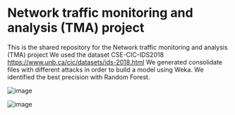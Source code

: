 # Network traffic monitoring and analysis (TMA) project
This is the shared repository for the Network traffic monitoring and analysis (TMA) project
We used the dataset CSE-CIC-IDS2018
https://www.unb.ca/cic/datasets/ids-2018.html
We generated consolidate files with different attacks in order to build a model using Weka.
We identified the best precision with Random Forest.

![image](https://user-images.githubusercontent.com/57611549/148313854-75312f25-919f-4eb0-bc50-3d4576957b33.png)

![image](https://user-images.githubusercontent.com/57611549/148694203-204bc9da-61bd-4cc8-831c-04fb7ce20d91.png)

